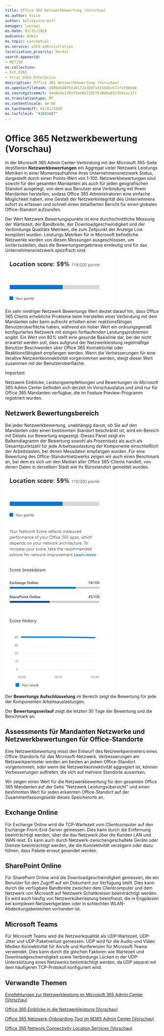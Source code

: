 ```yaml
---
title: Office 365 Netzwerkbewertung (Vorschau)
ms.author: kvice
author: kelleyvice-msft
manager: laurawi
ms.date: 03/31/2020
audience: Admin
ms.topic: conceptual
ms.service: o365-administration
localization_priority: Normal
search.appverid:
- MET150
ms.collection:
- Ent_O365
- Strat_O365_Enterprise
description: Office 365 Netzwerkbewertung (Vorschau)
ms.openlocfilehash: 280046487b116172430df1d15d4bc671fa708e68
ms.sourcegitcommit: 44a0e9a134373eb0d1292761089a6557b01ac327
ms.translationtype: MT
ms.contentlocale: de-DE
ms.lasthandoff: 04/01/2020
ms.locfileid: "43081687"
---
```

# <a name="office-365-network-assessment-preview"></a>Office 365 Netzwerkbewertung (Vorschau)

In der Microsoft 365 Admin Center-Verbindung mit der Microsoft 365-Seite destillieren **Netzwerkbewertungen** ein Aggregat vieler Netzwerk Leistungs Metriken in einer Momentaufnahme ihres Unternehmensnetzwerk Status, dargestellt durch einen Points-Wert von 1-100. Netzwerkbewertungen sind sowohl für den gesamten Mandanten als auch für jeden geografischen Standort ausgelegt, von dem aus Benutzer eine Verbindung mit Ihrem Mandanten herstellen, sodass Office 365 Administratoren eine einfache Möglichkeit haben, eine Gestalt der Netzwerkintegrität des Unternehmens sofort zu erfassen und schnell einen detaillierten Bericht für einen globalen Office-Standort aufzurufen.

Der Wert Netzwerk Bewertungspunkte ist eine durchschnittliche Messung der Wartezeit, der Bandbreite, der Downloadgeschwindigkeit und der Verbindungs Qualitäts Metriken, die zum Zeitpunkt der Anzeige Live kompiliert wurden. Leistungs Metriken für in Microsoft befindliche Netzwerke werden von diesen Messungen ausgeschlossen, um sicherzustellen, dass die Bewertungsergebnisse eindeutig und für das Unternehmensnetzwerk spezifisch sind.

![Netzwerk Bewertungs Wert](Media/m365-mac-perf/m365-mac-perf-overview-score-top.png)

Ein sehr niedriger Netzwerk Bewertungs Wert deutet darauf hin, dass Office 365 Clients erhebliche Probleme beim Herstellen einer Verbindung mit dem Mandanten oder beim aufrecht erhalten einer reaktionsfähigen Benutzeroberfläche haben, während ein hoher Wert ein ordnungsgemäß konfiguriertes Netzwerk mit einigen fortlaufenden Leistungsproblemen angibt. Ein Wert von 80% stellt eine gesunde Basislinie dar, bei der nicht erwartet werden soll, dass aufgrund der Netzwerkleistung regelmäßige Benutzer Beschwerden über Office 365 Konnektivität oder Reaktionsfähigkeit empfangen werden. Wenn die Verbesserungen für eine iterative Netzwerkkonnektivität vorgenommen werden, steigt dieser Wert zusammen mit der Benutzeroberfläche.

>[!IMPORTANT]
>Netzwerk Einblicke, Leistungsempfehlungen und Bewertungen im Microsoft 365 Admin Center befinden sich derzeit im Vorschaustatus und sind nur für Office 365 Mandanten verfügbar, die im Feature Preview-Programm registriert wurden.

## <a name="network-assessment-panel"></a>Netzwerk Bewertungsbereich

Bei jeder Netzwerkbewertung, unabhängig davon, ob Sie auf den Mandanten oder einen bestimmten Standort beschränkt ist, wird ein Bereich mit Details zur Bewertung angezeigt. Dieses Panel zeigt ein Balkendiagramm der Bewertung sowohl als Prozentsatz als auch als Gesamtpunktzahl für jede Arbeitsauslastung der Komponente einschließlich der Arbeitslasten, bei denen Messdaten empfangen wurden. Für eine Bewertung des Office-Standortnetzwerks zeigen wir auch einen Benchmark an, bei dem es sich um den Median aller Office 365-Clients handelt, von denen Daten in derselben Stadt wie Ihr Bürostandort gemeldet wurden.

![Beispiel für einen Netzwerk Bewertungs Wert](Media/m365-mac-perf/m365-mac-perf-overview-score.png)

Der **Bewertungs Aufschlüsselung** im Bereich zeigt die Bewertung für jede der Komponenten Arbeitsauslastungen.

Der **Bewertungsverlauf** zeigt die letzten 30 Tage der Bewertung und die Benchmark an.

## <a name="tenant-network-assessments-and-office-location-network-assessments"></a>Assessments für Mandanten Netzwerke und Netzwerkbewertungen für Office-Standorte

Eine Netzwerkbewertung misst den Entwurf des Netzwerkperimeters eines Office-Standorts für das Microsoft-Netzwerk. Verbesserungen am Netzwerkperimeter werden am besten an jedem Office-Standort vorgenommen, oder wenn die Netzwerkkonnektivität aggregiert ist, können Verbesserungen auftreten, die sich auf mehrere Standorte auswirken.

Wir zeigen einen Wert für die Netzwerkbewertung für den gesamten Office 365 Mandanten auf der Seite "Netzwerk Leistungsübersicht" und einen bestimmten Wert für jeden erkannten Office-Standort auf der Zusammenfassungsseite dieses Speicherorts an.

## <a name="exchange-online"></a>Exchange Online

Für Exchange Online wird die TCP-Wartezeit vom Clientcomputer auf den Exchange-Front-End-Server gemessen. Dies kann durch die Entfernung beeinträchtigt werden, über die das Netzwerk über die Kunden LAN und WAN reist. Es kann auch durch Netzwerk-zwischengeschaltete Geräte oder Dienste beeinträchtigt werden, die die Konnektivität verzögern oder dazu führen, dass Pakete erneut gesendet werden.

## <a name="sharepoint-online"></a>SharePoint Online

Für SharePoint Online wird die Downloadgeschwindigkeit gemessen, die ein Benutzer für den Zugriff auf ein Dokument zur Verfügung stellt. Dies kann durch die verfügbare Bandbreite zwischen dem Clientcomputer und dem Netzwerk von Microsoft auf Netzwerk Schaltkreisen beeinträchtigt werden. Es wird auch häufig von Netzwerküberlastung beeinflusst, die in Engpässen bei komplexen Netzwerkgeräten oder in schlechten WLAN-Abdeckungsbereichen vorhanden ist.

## <a name="microsoft-teams"></a>Microsoft Teams

Für Microsoft Teams wird die Netzwerkqualität als UDP-Wartezeit, UDP-Jitter und UDP-Paketverlust gemessen. UDP wird für die Audio-und Video Medien Konnektivität für Anrufe und Konferenzen für Microsoft Teams verwendet. Dies kann durch die gleichen Faktoren wie Wartezeit und Downloadgeschwindigkeit sowie Verbindungs Lücken in der UDP-Unterstützung eines Netzwerks beeinträchtigt werden, da UDP separat mit dem häufigeren TCP-Protokoll konfiguriert wird.

## <a name="related-topics"></a>Verwandte Themen

[Empfehlungen zur Netzwerkleistung im Microsoft 365 Admin Center (Vorschau)](office-365-network-mac-perf-overview.md)

[Office 365 Einblicke in die Netzwerkleistung (Vorschau)](office-365-network-mac-perf-insights.md)

[Office 365 Netzwerk-Onboarding-Tool im M365 Admin Center (Vorschau)](office-365-network-mac-perf-onboarding-tool.md)

[Office 365 Network Connectivity Location Services (Vorschau)](office-365-network-mac-location-services.md)
